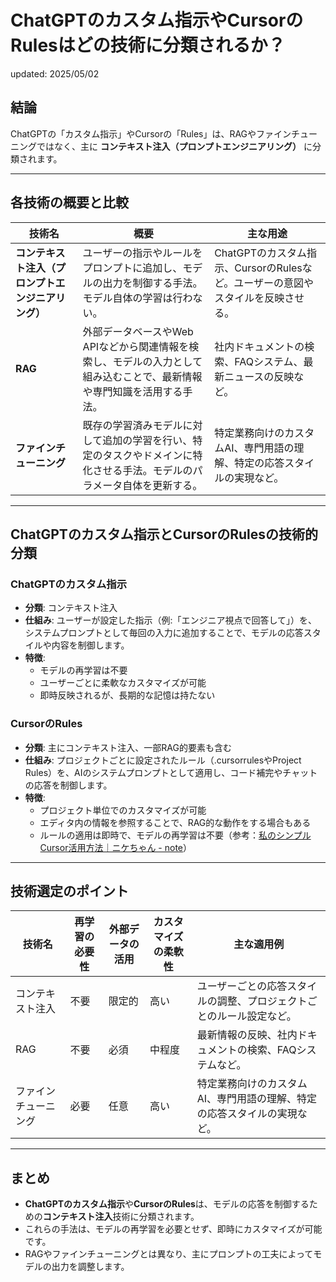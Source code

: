 # ChatGPTのカスタム指示やCursorのRulesはどの技術に分類されるか？

updated: 2025/05/02

## 結論

ChatGPTの「カスタム指示」やCursorの「Rules」は、RAGやファインチューニングではなく、主に **コンテキスト注入（プロンプトエンジニアリング）** に分類されます。

---

## 各技術の概要と比較

| 技術名                 | 概要                                                                                           | 主な用途                                                                                   |
|------------------------|------------------------------------------------------------------------------------------------|--------------------------------------------------------------------------------------------|
| **コンテキスト注入（プロンプトエンジニアリング）** | ユーザーの指示やルールをプロンプトに追加し、モデルの出力を制御する手法。モデル自体の学習は行わない。 | ChatGPTのカスタム指示、CursorのRulesなど。ユーザーの意図やスタイルを反映させる。 |
| **RAG**            | 外部データベースやWeb APIなどから関連情報を検索し、モデルの入力として組み込むことで、最新情報や専門知識を活用する手法。 | 社内ドキュメントの検索、FAQシステム、最新ニュースの反映など。 |
| **ファインチューニング** | 既存の学習済みモデルに対して追加の学習を行い、特定のタスクやドメインに特化させる手法。モデルのパラメータ自体を更新する。 | 特定業務向けのカスタムAI、専門用語の理解、特定の応答スタイルの実現など。 |

---

## ChatGPTのカスタム指示とCursorのRulesの技術的分類

### ChatGPTのカスタム指示

- **分類**: コンテキスト注入
- **仕組み**: ユーザーが設定した指示（例:「エンジニア視点で回答して」）を、システムプロンプトとして毎回の入力に追加することで、モデルの応答スタイルや内容を制御します。
- **特徴**:
  - モデルの再学習は不要
  - ユーザーごとに柔軟なカスタマイズが可能
  - 即時反映されるが、長期的な記憶は持たない

### CursorのRules

- **分類**: 主にコンテキスト注入、一部RAG的要素も含む
- **仕組み**: プロジェクトごとに設定されたルール（.cursorrulesやProject Rules）を、AIのシステムプロンプトとして適用し、コード補完やチャットの応答を制御します。
- **特徴**:
  - プロジェクト単位でのカスタマイズが可能
  - エディタ内の情報を参照することで、RAG的な動作をする場合もある
  - ルールの適用は即時で、モデルの再学習は不要（参考：[私のシンプルCursor活用方法｜ニケちゃん - note](https://note.com/nike_cha_n/n/nd0f7566019ae?utm_source=chatgpt.com)）

---

## 技術選定のポイント

| 技術名             | 再学習の必要性 | 外部データの活用 | カスタマイズの柔軟性 | 主な適用例                                                                 |
|--------------------|----------------|------------------|----------------------|------------------------------------------------------------------------------|
| コンテキスト注入   | 不要           | 限定的           | 高い                 | ユーザーごとの応答スタイルの調整、プロジェクトごとのルール設定など。         |
| RAG                | 不要           | 必須             | 中程度               | 最新情報の反映、社内ドキュメントの検索、FAQシステムなど。                     |
| ファインチューニング | 必要           | 任意             | 高い                 | 特定業務向けのカスタムAI、専門用語の理解、特定の応答スタイルの実現など。     |

---

## まとめ

- **ChatGPTのカスタム指示**や**CursorのRules**は、モデルの応答を制御するための**コンテキスト注入**技術に分類されます。
- これらの手法は、モデルの再学習を必要とせず、即時にカスタマイズが可能です。
- RAGやファインチューニングとは異なり、主にプロンプトの工夫によってモデルの出力を調整します。
